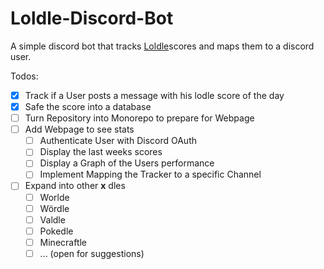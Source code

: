 # Loldle-Discord-Bot

A simple discord bot that tracks [Loldle](https://loldle.com)scores and maps them to a discord user.

Todos:

- [x] Track if a User posts a message with his lodle score of the day
- [x] Safe the score into a database
- [ ] Turn Repository into Monorepo to prepare for Webpage
- [ ] Add Webpage to see stats
  - [ ] Authenticate User with Discord OAuth
  - [ ] Display the last weeks scores
  - [ ] Display a Graph of the Users performance
  - [ ] Implement Mapping the Tracker to a specific Channel
- [ ] Expand into other **x** dles
  - [ ] Worlde
  - [ ] Wördle
  - [ ] Valdle
  - [ ] Pokedle
  - [ ] Minecraftle
  - [ ] ... (open for suggestions)
